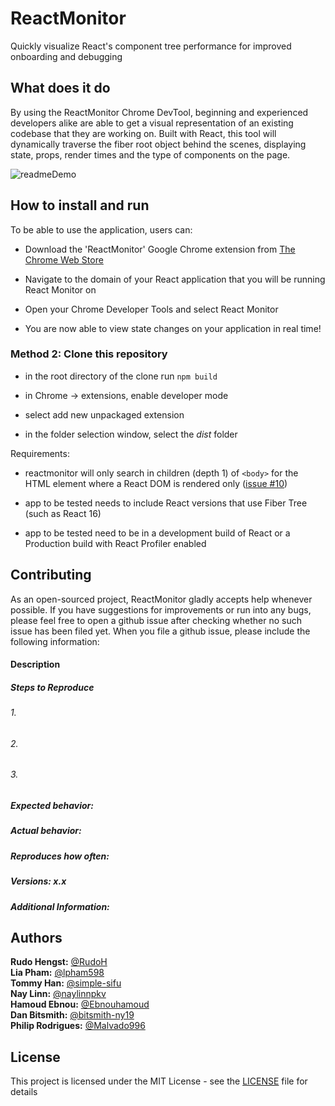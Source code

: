 # ReactMonitor

Quickly visualize React's component tree performance for improved onboarding and debugging

## What does it do

By using the ReactMonitor Chrome DevTool, beginning and experienced developers alike are able to get a visual representation of an existing codebase that they are working on. Built with React, this tool will dynamically traverse the fiber root object behind the scenes, displaying state, props, render times and the type of components on the page.


![readmeDemo](./src/assets/readmeDemo.gif)

## How to install and run

To be able to use the application, users can:

- Download the 'ReactMonitor' Google Chrome extension from [The Chrome Web Store](https://chrome.google.com/webstore/detail/reactmonitor)

- Navigate to the domain of your React application that you will be running React Monitor on

- Open your Chrome Developer Tools and select React Monitor

- You are now able to view state changes on your application in real time!

### Method 2: Clone this repository

- in the root directory of the clone run `npm build`

- in Chrome -> extensions, enable developer mode

- select add new unpackaged extension

- in the folder selection window, select the _dist_ folder

Requirements:

- reactmonitor will only search in children (depth 1) of `<body>` for the HTML element where a React DOM is rendered only ([issue #10](https://github.com/React-Monitor-2-0/ReactMonitor/issues/10))

- app to be tested needs to include React versions that use Fiber Tree (such as React 16)

- app to be tested need to be in a development build of React or a Production build with React Profiler enabled

## Contributing

As an open-sourced project, ReactMonitor gladly accepts help whenever possible. If you have suggestions for improvements or run into any bugs, please feel free to open a github issue after checking whether no such issue has been filed yet. When you file a github issue, please include the following information:

#### Description

##### Steps to Reproduce

###### 1.

###### 2.

###### 3.

##### Expected behavior:

##### Actual behavior:

##### Reproduces how often:

##### Versions: x.x

##### Additional Information:

## Authors

**Rudo Hengst:** [@RudoH](https://github.com/RudoH)\
**Lia Pham:** [@lpham598](https://github.com/lpham598)\
**Tommy Han:** [@simple-sifu](https://github.com/simple-sifu)\
**Nay Linn:** [@naylinnpkv](https://github.com/naylinnpkv)\
**Hamoud Ebnou:** [@Ebnouhamoud](https://github.com/Ebnouhamoud)\
**Dan Bitsmith:** [@bitsmith-ny19](https://github.com/bitsmith-ny19)\
**Philip Rodrigues:** [@Malvado996](https://github.com/Malvado996)


## License

This project is licensed under the MIT License - see the [LICENSE](./LICENSE) file for details
